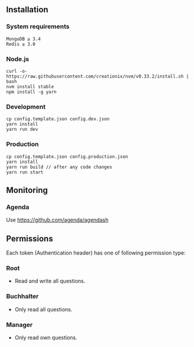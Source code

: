 ## Installation
### System requirements
```
MongoDB ≥ 3.4
Redis ≥ 3.0
```
### Node.js
```
curl -o- https://raw.githubusercontent.com/creationix/nvm/v0.33.2/install.sh | bash
nvm install stable
npm install -g yarn
```


### Development
```
cp config.template.json config.dev.json
yarn install
yarn run dev
```
### Production
```
cp config.template.json config.production.json
yarn install
yarn run build // after any code changes
yarn run start
```

## Monitoring
### Agenda
Use https://github.com/agenda/agendash

## Permissions

Each token (Authentication header) has one of following permission type:
### Root
- Read and write all questions.   

### Buchhalter
- Only read all questions.   

### Manager
- Only read own questions.   